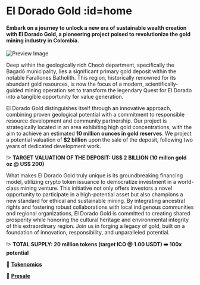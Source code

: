 # El Dorado Gold :id=home

#### Embark on a journey to unlock a new era of sustainable wealth creation with El Dorado Gold, a pioneering project poised to revolutionize the gold mining industry in Colombia. 

![Preview Image](https://ucarecdn.com/c89c4b8d-93db-40cd-83b4-e2de600c6575/-/preview/1000x571/)

Deep within the geologically rich Chocó department, specifically the Bagadó municipality, lies a significant primary gold deposit within the notable Farallones Batholith. This region, historically renowned for its abundant gold resources, is now the focus of a modern, scientifically-guided mining operation set to transform the legendary Quest for El Dorado into a tangible opportunity for value generation.

El Dorado Gold distinguishes itself through an innovative approach, combining proven geological potential with a commitment to responsible resource development and community partnership. Our project is strategically located in an area exhibiting high gold concentrations, with the aim to achieve an estimated **10 million ounces in gold reserves**. We project a potential valuation of **$2 billion** upon the sale of the deposit, following two years of dedicated development work.

!> **TARGET VALUATION OF THE DEPOSIT: US$ 2 BILLION (10 millon gold oz @ US$ 200)**

What makes El Dorado Gold truly unique is its groundbreaking financing model, utilizing crypto token issuance to democratize investment in a world-class mining venture. This initiative not only offers investors a novel opportunity to participate in a high-potential asset but also champions a new standard for ethical and sustainable mining. By integrating ancestral rights and fostering robust collaborations with local indigenous communities and regional organizations, El Dorado Gold is committed to creating shared prosperity while honoring the cultural heritage and environmental integrity of this extraordinary region. Join us in forging a legacy of gold, built on a foundation of innovation, responsibility, and unparalleled potential.

!> **TOTAL SUPPLY: 20 million tokens (target ICO @ 1.00 USDT) ➡️ 100x potential**

🔗 [**Tokenomics**](tokenomics.md)

🔗 [**Presale**](https://www.pinksale.finance/launchpad/polygon/0xEe3a22EEc9f18Aef6732f0c4564024EEE865c5F9)